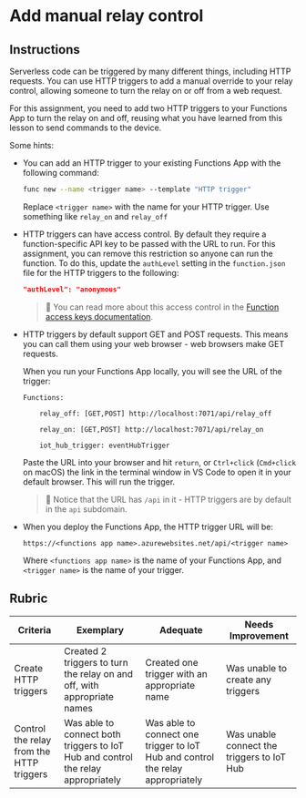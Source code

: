 # Add manual relay control

## Instructions

Serverless code can be triggered by many different things, including HTTP requests. You can use HTTP triggers to add a manual override to your relay control, allowing someone to turn the relay on or off from a web request.

For this assignment, you need to add two HTTP triggers to your Functions App to turn the relay on and off, reusing what you have learned from this lesson to send commands to the device.

Some hints:

* You can add an HTTP trigger to your existing Functions App with the following command:

    ```sh
    func new --name <trigger name> --template "HTTP trigger"
    ```

    Replace `<trigger name>` with the name for your HTTP trigger. Use something like `relay_on` and `relay_off`

* HTTP triggers can have access control. By default they require a function-specific API key to be passed with the URL to run. For this assignment, you can remove this restriction so anyone can run the function. To do this, update the `authLevel` setting in the `function.json` file for the HTTP triggers to the following:

    ```json
    "authLevel": "anonymous"
    ```

    > 💁 You can read more about this access control in the [Function access keys documentation](https://docs.microsoft.com/azure/azure-functions/functions-bindings-http-webhook-trigger?WT.mc_id=academic-17441-jabenn#authorization-keys).

* HTTP triggers by default support GET and POST requests. This means you can call them using your web browser - web browsers make GET requests.

    When you run your Functions App locally, you will see the URL of the trigger:

    ```output
    Functions:

        relay_off: [GET,POST] http://localhost:7071/api/relay_off

        relay_on: [GET,POST] http://localhost:7071/api/relay_on

        iot_hub_trigger: eventHubTrigger
    ```

    Paste the URL into your browser and hit `return`, or `Ctrl+click` (`Cmd+click` on macOS) the link in the terminal window in VS Code to open it in your default browser. This will run the trigger.

    > 💁 Notice that the URL has `/api` in it - HTTP triggers are by default in the `api` subdomain.

* When you deploy the Functions App, the HTTP trigger URL will be:

    `https://<functions app name>.azurewebsites.net/api/<trigger name>`

    Where `<functions app name>` is the name of your Functions App, and `<trigger name>` is the name of your trigger.

## Rubric

| Criteria | Exemplary | Adequate | Needs Improvement |
| -------- | --------- | -------- | ----------------- |
| Create HTTP triggers | Created 2 triggers to turn the relay on and off, with appropriate names | Created one trigger with an appropriate name | Was unable to create any triggers |
| Control the relay from the HTTP triggers | Was able to connect both triggers to IoT Hub and control the relay appropriately | Was able to connect one trigger to IoT Hub and control the relay appropriately | Was unable connect the triggers to IoT Hub |
